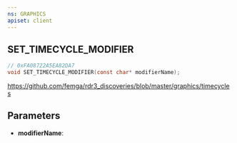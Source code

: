 ```yaml
---
ns: GRAPHICS
apiset: client
---
```

## SET_TIMECYCLE_MODIFIER

```c
// 0xFA08722A5EA82DA7
void SET_TIMECYCLE_MODIFIER(const char* modifierName);
```

https://github.com/femga/rdr3_discoveries/blob/master/graphics/timecycles

## Parameters
* **modifierName**:



